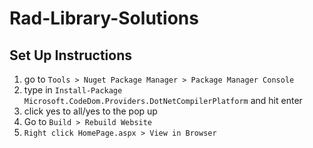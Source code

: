 # Rad-Library-Solutions
## Set Up Instructions
1. go to `Tools > Nuget Package Manager > Package Manager Console`
2. type in `Install-Package Microsoft.CodeDom.Providers.DotNetCompilerPlatform`
and hit enter
3. click yes to all/yes to the pop up
4. Go to `Build > Rebuild Website`
4. `Right click HomePage.aspx > View in Browser`
